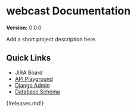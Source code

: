 # webcast Documentation

__Version:__ 0.0.0

Add a short project description here.

## Quick Links

- JIRA Board
- [API Playground](/api-plaground)
- [Django Admin](/admin)
- [Database Schema](backend/database-schema.svg)

{!releases.md!}
